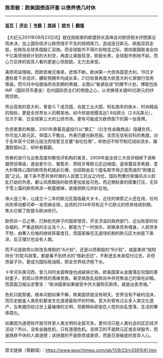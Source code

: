 ### 陈思敏：欧美国债连环套 以债养债几时休

---

#### [首页](../../../..?n3381041) &nbsp;|&nbsp; [评论](../../../../../epoch-comment?n3381041) &nbsp;|&nbsp; [专题](../../../../../epoch-special?n3381041) &nbsp;|&nbsp; [禁闻](../../../../../epoch-news?n3381041) &nbsp;|&nbsp; [禁书](../../../../../books?n3381041) &nbsp;|&nbsp; [翻墙](https://github.com/gfw-breaker/nogfw/blob/master/README.md?n3381041)


<div class="post_content" id="artbody" itemprop="articleBody">
 <!-- article content begin -->
 <p>
  【大纪元2011年09月23日讯】就在刚结束的欧盟财长高峰会对欧债相关纾困案议而未决，加上国际信评让欧债措手不及的频频挥刀，造成连日欧元、欧股双双走低，也殃及全球多国股汇双挫。而全球股市不得片刻喘息之际，周四美国联准会四千亿美债扭转计划的大利空，再度让美股狂泄，欧股长黑，全球股市倒地不起，而心力交瘁的投资人看的更是心惊胆跳，无力去承受。
 </p>
 <p>
  美债苟延残喘，而欧债难兄难弟，悲情不断。欧洲第一大债务国意大利，19日才遭标普下杀信评，腰斩预期年均成长率，21日标普再度大砍意大利七家银行信用等级。而10月中旬面临债务到期的希腊，企图以“勒紧肚皮”的撙节计划，博取包括IMF（国际货币基金）在内国际债主们的恻隐之心，以求换得关键80亿欧元的纾困贷款。
 </p>
 <p>
  债台高筑的意大利，曾是Ｇ７成员国，也是工业大国，知名跑车的故乡，时尚精品的指标，更是全世界女人的朝圣地。如今却是规模高达1.9兆欧元（2.6兆美元），仅次于美、日全球第三大的公债市场，更有可能成为欧债倒下的第一张骨牌。
 </p>
 <p>
  负债累累的希腊，2001年靠着高盛投行以“换汇”（衍生性金融商品）隐藏负债，作币加入欧元区。举国入不敷出，外表仍要光鲜亮丽。言而无信有前科的希腊，对于去年获千亿欧元挹注而信誓旦旦要“省吃俭用”，却依旧不知节制花钱如流水，屡遭欧盟纠正，却听者藐藐。
 </p>
 <p>
  债券的发行与出售高度仰赖信评机构的美言，2009年底全球三大信评相继下调希腊债信等级，遂由爱尔兰、葡萄牙、西班牙等欧元区边缘国，逐渐蔓延至希腊、意大利等核心国的欧债危机就此引爆，也招致由五个国名取字母之首而成的“欧猪五国”之讥。接下来不愿共体时艰的人民罢工抗议之内忧，国际秃鹰炒家煽风点火趁乱打劫的外患，都让风雨飘摇的欧债更加岌岌可危。而近期标普的密集打压，无异于雪上霜的欧债再添一枚震撼弹，直接把欧元炸趴在地。
 </p>
 <p>
  烽火连三年，让成立十二年的欧元区面临最大关卡，近忧的燎原之火还在烧，任何风吹草动都可牵一发而祸全球，远虑的2014年将有近千亿欧元的债务陆续到期，焦头烂额了欧盟与欧洲央行。
 </p>
 <p>
  欧债非一日之寒，打肿脸充胖子的国家借贷，开支浮滥的政府部门，近似败家的社会福利，严重逃税的企业及个人，都是为了一时快乐，却换来债务缠身。人民债多不愁，由奢入俭难的继续挥霍度日，而国家躲在无退场机制的欧元区大树底下乘凉，反正摆烂也会有人救。
 </p>
 <p>
  而不论是欧债以财改及增税的“A计划”，还是以债换股的“B计划”，或是美债“抛短持长”的鸵鸟政策，都是看不到终点的“借新还旧”，不断透支未来偿付过去，非但债留子孙，更成为国际拖油瓶，把全世界经济拖下水。
 </p>
 <p>
  十年河东换河西，曾几何时金碧辉煌也成破铁烂铁。欧美国家从金援落后穷国的善财童子，到现以债养债的落难贵族，甚至病急乱投医向中共兜售自己的寅吃卯粮。而英国卫报出言警告：“欧洲国家如果接受中共大量购买欧债，就是出卖灵魂。”
 </p>
 <p>
  危机只能暂缓，根本问题如果不解，欧美国债就没有明天。世界没有不破的泡沫，而历史殷鉴人类危机都发生在道德最败坏的时候。意大利曾有过众多人类文化遗产，古希腊历经过世上最璀璨的文明，但都稍纵即逝在人性的杂乱堕落，生活的奢侈腐化。
 </p>
 <p>
  如果因为道德败坏就可终至人类文明的全部灭失，更何况只是人类社会的区区经济活动？所以，没有金融危机，只有道德危机。该捍卫的不是欧元区或全球股市，而是跌跌不休的人类道德；该拯救的不是欧债或美债，而是日渐破底的变异人心。
 </p>
 <p>
 </p>
 <!-- article content end -->
 <div id="below_article_ad">
 </div>
</div>


---

原文链接（需翻墙）：https://www.epochtimes.com/gb/11/9/23/n3381041.htm